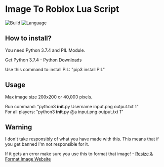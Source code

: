 # Image To Roblox Lua Script
![Build](https://img.shields.io/badge/Build-3.0-green)
![Language](https://img.shields.io/badge/Language-Python%203.7.4-orange)

## How to install?

You need Python 3.7.4 and PIL Module.

Get Python 3.7.4 - [Python Downloads](https://www.python.org/downloads/)

Use this command to install PIL: "pip3 install PIL"

## Usage

Max image size 200x200 or 40,000 pixels.

Run command: "python3 __init__.py Username input.png output.txt 1"\
For all players: "python3 __init__.py @a input.png output.txt 1"

## Warning

I don't take responsibly of what you have made with this. This means that if you get banned I'm not responsible for it.

If it gets an error make sure you use this to format that image! - [Resize & Format Image Website](https://resizeimage.net/)
